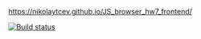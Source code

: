 https://nikolaytcev.github.io/JS_browser_hw7_frontend/

[![Build status](https://ci.appveyor.com/api/projects/status/dqwlq1u1ca3q8xyr?svg=true)](https://ci.appveyor.com/project/Nikolaytcev/js-browser-hw7-frontend)

